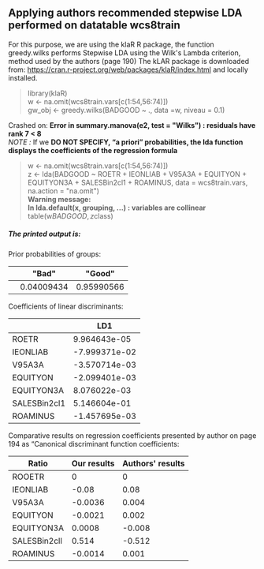 ## Applying authors recommended stepwise LDA performed on datatable wcs8train

For this purpose, we are using the klaR R package, the function greedy.wilks performs Stepwise LDA using the Wilk's Lambda criterion, method used by the authors (page 190)
The kLAR package is downloaded from: https://cran.r-project.org/web/packages/klaR/index.html and locally installed.

> library(klaR) <br>
> w <- na.omit(wcs8train.vars[c(1:54,56:74)]) <br>
> gw_obj <- greedy.wilks(BADGOOD ~ ., data =w, niveau = 0.1) <br>

Crashed on: **Error in summary.manova(e2, test = "Wilks") : residuals have rank 7 < 8**<br>
<em>NOTE : </em> If we **DO NOT SPECIFY, “a priori” probabilities, the lda function displays the coefficients of the regression formula**

> w <- na.omit(wcs8train.vars[c(1:54,56:74)]) <br>
> z <- lda(BADGOOD ~ ROETR + IEONLIAB + V95A3A + EQUITYON + EQUITYON3A + 
    SALESBin2cl1 + ROAMINUS, data = wcs8train.vars, na.action = "na.omit") <br>
> **Warning message:** <br>
> **In lda.default(x, grouping, ...) : variables are collinear** <br>
> table(w$BADGOOD, z$class)

 ##### <em>The printed output is:</em>

Prior probabilities of groups:

|           | "Bad"    | "Good"       | 
| --------- | ------- | ------------ |
|         |  0.04009434  | 0.95990566  |

Coefficients of linear discriminants:

|           | LD1    |
| --------- | ------- |
| ROETR        |   9.964643e-05  |
| IEONLIAB     |  -7.999371e-02  |
| V95A3A       |  -3.570714e-03  |
| EQUITYON     |  -2.099401e-03  |
| EQUITYON3A   |   8.076022e-03  |
| SALESBin2cl1 |   5.146604e-01  |
| ROAMINUS     |  -1.457695e-03  |

Comparative results on regression coefficients presented by author on page 194 as “Canonical discriminant function coefficients:

|   Ratio        | Our results    | Authors' results       | 
| --------- | ------- | ------------ |		
|  ROOETR	 |  0	 |  0  |
|  IEONLIAB	 |  -0.08	 |  0.08  |
|  V95A3A	 |  -0.0036	 |  0.004  |
|  EQUITYON	 |  -0.0021	 |  0.002  |
|  EQUITYON3A	 |  0.0008	 |  -0.008  |
|  SALESBin2cll	 |  0.514	 |  -0.512  |
|  ROAMINUS	 |  -0.0014	 |  0.001  |



